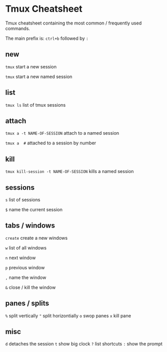 # Tmux Cheatsheet

Tmux cheatsheet containing the most common / frequently used commands.

The main prefix is: `ctrl+b` followed by `:`

## new

`tmux` start a new session

`tmux` start a new named session

## list

`tmux ls` list of tmux sessions

## attach

`tmux a -t NAME-OF-SESSION` attach to a named session

`tmux a  #` attached to a session by number

## kill

`tmux kill-session -t NAME-OF-SESSION` kills a named session

## sessions

`s` list of sessions

`$` name the current session

## tabs / windows

`create` create a new windows

`w` list of all windows

`n` next window

`p` previous window

`,` name the window

`&` close / kill the window

## panes / splits

`%` split vertically
`"` split horizontially
`o` swop panes
`x` kill pane

## misc

`d` detaches the session
`t` show big clock
`?` list shortcuts
`:` show the prompt